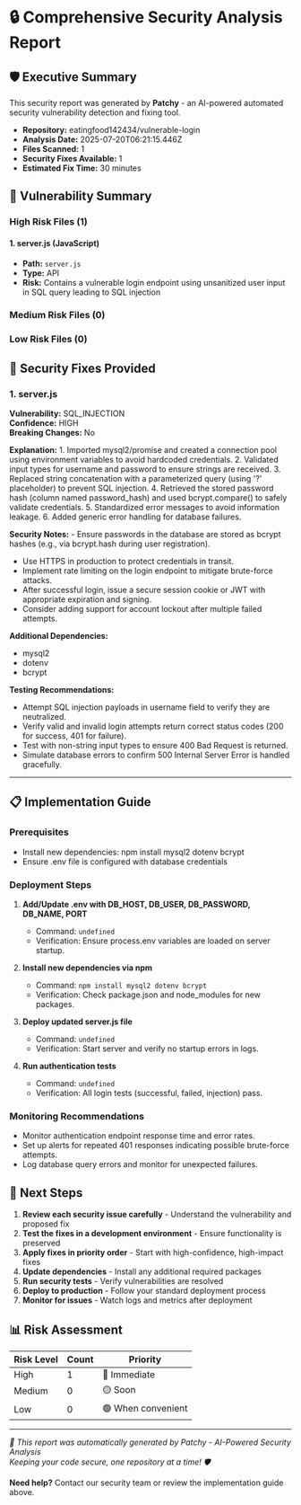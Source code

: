 # 🔒 Comprehensive Security Analysis Report

## 🛡️ Executive Summary
This security report was generated by **Patchy** - an AI-powered automated security vulnerability detection and fixing tool.

- **Repository:** eatingfood142434/vulnerable-login
- **Analysis Date:** 2025-07-20T06:21:15.446Z
- **Files Scanned:** 1
- **Security Fixes Available:** 1
- **Estimated Fix Time:** 30 minutes

## 🚨 Vulnerability Summary

### High Risk Files (1)

#### 1. server.js (JavaScript)
- **Path:** `server.js`
- **Type:** API
- **Risk:** Contains a vulnerable login endpoint using unsanitized user input in SQL query leading to SQL injection


### Medium Risk Files (0)


### Low Risk Files (0)


## 🔧 Security Fixes Provided


### 1. server.js
**Vulnerability:** SQL_INJECTION  
**Confidence:** HIGH  
**Breaking Changes:** No

**Explanation:** 1. Imported mysql2/promise and created a connection pool using environment variables to avoid hardcoded credentials. 2. Validated input types for username and password to ensure strings are received. 3. Replaced string concatenation with a parameterized query (using '?' placeholder) to prevent SQL injection. 4. Retrieved the stored password hash (column named password_hash) and used bcrypt.compare() to safely validate credentials. 5. Standardized error messages to avoid information leakage. 6. Added generic error handling for database failures.

**Security Notes:** - Ensure passwords in the database are stored as bcrypt hashes (e.g., via bcrypt.hash during user registration).
- Use HTTPS in production to protect credentials in transit.
- Implement rate limiting on the login endpoint to mitigate brute-force attacks.
- After successful login, issue a secure session cookie or JWT with appropriate expiration and signing.
- Consider adding support for account lockout after multiple failed attempts.

**Additional Dependencies:**
- mysql2
- dotenv
- bcrypt

**Testing Recommendations:**
- Attempt SQL injection payloads in username field to verify they are neutralized.
- Verify valid and invalid login attempts return correct status codes (200 for success, 401 for failure).
- Test with non-string input types to ensure 400 Bad Request is returned.
- Simulate database errors to confirm 500 Internal Server Error is handled gracefully.

---


## 📋 Implementation Guide

### Prerequisites
- Install new dependencies: npm install mysql2 dotenv bcrypt
- Ensure .env file is configured with database credentials

### Deployment Steps

1. **Add/Update .env with DB_HOST, DB_USER, DB_PASSWORD, DB_NAME, PORT**
   - Command: `undefined`
   - Verification: Ensure process.env variables are loaded on server startup.

2. **Install new dependencies via npm**
   - Command: `npm install mysql2 dotenv bcrypt`
   - Verification: Check package.json and node_modules for new packages.

3. **Deploy updated server.js file**
   - Command: `undefined`
   - Verification: Start server and verify no startup errors in logs.

4. **Run authentication tests**
   - Command: `undefined`
   - Verification: All login tests (successful, failed, injection) pass.


### Monitoring Recommendations
- Monitor authentication endpoint response time and error rates.
- Set up alerts for repeated 401 responses indicating possible brute-force attempts.
- Log database query errors and monitor for unexpected failures.

## 🚀 Next Steps

1. **Review each security issue carefully** - Understand the vulnerability and proposed fix
2. **Test the fixes in a development environment** - Ensure functionality is preserved
3. **Apply fixes in priority order** - Start with high-confidence, high-impact fixes
4. **Update dependencies** - Install any additional required packages
5. **Run security tests** - Verify vulnerabilities are resolved
6. **Deploy to production** - Follow your standard deployment process
7. **Monitor for issues** - Watch logs and metrics after deployment

## 📊 Risk Assessment

| Risk Level | Count | Priority |
|------------|-------|----------|
| High       | 1 | 🔴 Immediate |
| Medium     | 0 | 🟡 Soon |
| Low        | 0 | 🟢 When convenient |

---

*🤖 This report was automatically generated by Patchy - AI-Powered Security Analysis*  
*Keeping your code secure, one repository at a time! 🛡️*

**Need help?** Contact our security team or review the implementation guide above.
